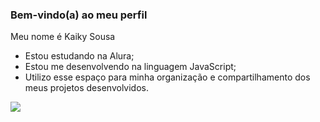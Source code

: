 ### Bem-vindo(a) ao meu perfil

Meu nome é Kaiky Sousa

- Estou estudando na Alura;
- Estou me desenvolvendo na linguagem JavaScript;
- Utilizo esse espaço para minha organização e compartilhamento dos meus projetos desenvolvidos.

![](https://tenor.com/bXyGu.gif)
